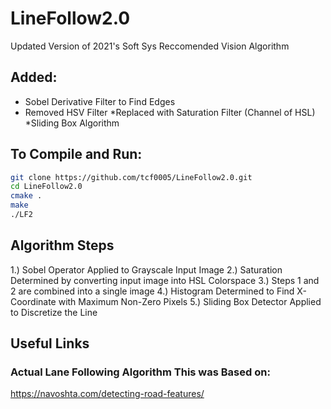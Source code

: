 # LineFollow2.0
Updated Version of 2021's Soft Sys Reccomended Vision Algorithm 
## Added:
* Sobel Derivative Filter to Find Edges
* Removed HSV Filter 
  *Replaced with Saturation Filter (Channel of HSL)
*Sliding Box Algorithm


## To Compile and Run:
```bash
git clone https://github.com/tcf0005/LineFollow2.0.git
cd LineFollow2.0
cmake .
make 
./LF2
```

## Algorithm Steps
1.) Sobel Operator Applied to Grayscale Input Image
2.) Saturation Determined by converting input image into HSL Colorspace
3.) Steps 1 and 2 are combined into a single image
4.) Histogram Determined to Find X-Coordinate with Maximum Non-Zero Pixels
5.) Sliding Box Detector Applied to Discretize the Line

## Useful Links
### Actual Lane Following Algorithm This was Based on: 
https://navoshta.com/detecting-road-features/
